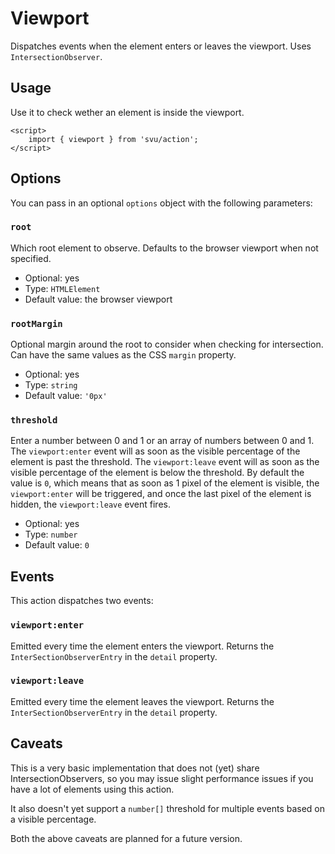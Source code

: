 # Viewport

Dispatches events when the element enters or leaves the viewport. Uses `IntersectionObserver`.

## Usage

Use it to check wether an element is inside the viewport.

```svelte
<script>
	import { viewport } from 'svu/action';
</script>
```

## Options

You can pass in an optional `options` object with the following parameters:

### `root`

Which root element to observe. Defaults to the browser viewport when not specified.

- Optional: yes
- Type: `HTMLElement`
- Default value: the browser viewport

### `rootMargin`

Optional margin around the root to consider when checking for intersection. Can have the same values as the CSS `margin` property.

- Optional: yes
- Type: `string`
- Default value: `'0px'`

### `threshold`

Enter a number between 0 and 1 or an array of numbers between 0 and 1. The `viewport:enter` event will as soon as the visible percentage of the element is past the threshold. The `viewport:leave` event will as soon as the visible percentage of the element is below the threshold. By default the value is `0`, which means that as soon as 1 pixel of the element is visible, the `viewport:enter` will be triggered, and once the last pixel of the element is hidden, the `viewport:leave` event fires.

- Optional: yes
- Type: `number`
- Default value: `0`

## Events

This action dispatches two events:

### `viewport:enter`

Emitted every time the element enters the viewport. Returns the `InterSectionObserverEntry` in the `detail` property.

### `viewport:leave`

Emitted every time the element leaves the viewport. Returns the `InterSectionObserverEntry` in the `detail` property.

## Caveats

This is a very basic implementation that does not (yet) share IntersectionObservers, so you may issue slight performance issues if you have a lot of elements using this action.

It also doesn't yet support a `number[]` threshold for multiple events based on a visible percentage.

Both the above caveats are planned for a future version.
